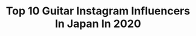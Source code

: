 ---
title: Top 10 Guitar Instagram Influencers In Japan In 2020
description: >-
  Find top guitar Instagram influencers in Japan in 2020. Most popular hashtags: #stayhome #sneakers #fender #doggy.
platform: Instagram
profiles:
  - username: "miyastagram__"
    fullname: >-
      MIYAKO
    location: "Japan"
    followers: 14251
    engagement: 1697
    commentsToLikes: 0.027115
    id: ck1346u9guzyd0i19p9fmi3qx
    verified: false
    hashtags: "#metallicaguitar, #doggy, #bloodstock, #metallica"
  - username: "taikitotsuka"
    fullname: >-
      TAIKING
    location: "Japan"
    followers: 30406
    engagement: 1177
    commentsToLikes: 0.012730
    id: ck5zlnsy9l2hc0i145sah37k1
    verified: true
    hashtags: "#suchmos, #vulfpeck"
  - username: "evilchocobunny"
    fullname: >-
      Jojo
    location: "Japan"
    followers: 23049
    engagement: 437
    commentsToLikes: 0.040921
    id: ck0w6r3px9w7g0i19xlwqqoot
    verified: false
    hashtags: "#yelloshoes, #laforet, #punk, #sneakers"
  - username: "sugi_coldrain"
    fullname: >-
      Kazuya "Sugi" Sugiyama
    location: "Japan"
    followers: 35248
    engagement: 905
    commentsToLikes: 0.006731
    id: ck15qa2811tz40i19xvlwizms
    verified: true
    hashtags: "#drstrings, #kikutanimusic, #merryrockparade"
  - username: "hirokikamemoto"
    fullname: >-
      亀本寛貴 GLIM SPANKY
    location: "Japan"
    followers: 18392
    engagement: 789
    commentsToLikes: 0.007295
    id: ck5hiaws5ck0b0i118i9x7q6p
    verified: true
    hashtags: "#repost, #glimspanky, #earthquakerdevices, #vinyllover"
  - username: "hotei_official"
    fullname: >-
      HOTEI Official
    location: "Japan"
    followers: 121894
    engagement: 1019
    commentsToLikes: 0.020040
    id: ck8t7062jf85i0j78g29atc5y
    verified: false
    hashtags: "#househusband, #you, #blastcult, #glay"
  - username: "putchon"
    fullname: >-
      ぷっちょん
    location: "Japan"
    followers: 9965
    engagement: 1020
    commentsToLikes: 0.006271
    id: ckaox96plcbxm0i78dnm1doml
    verified: false
    hashtags: "#instahappy, #500px, #wine, #pinegreen"
  - username: "akn_spicysol"
    fullname: >-
      AKUN🌞SPiCYSOL
    location: "Japan"
    followers: 12947
    engagement: 773
    commentsToLikes: 0.011431
    id: ck5pz4zlaz8pz0i11qnmgmw7j
    verified: true
    hashtags: "#barasso, #spicysol, #flowback, #rude"
  - username: "ryanroxie"
    fullname: >-
      Guitarist for Alice Cooper 🎸
    location: "Japan"
    followers: 68338
    engagement: 529
    commentsToLikes: 0.035647
    id: ck14kmfc4q8j10i19a3g3ktbe
    verified: false
    hashtags: "#hanoirocks, #thestruts, #alicecooper, #interview"
  - username: "kanami_bandmaid"
    fullname: >-
      BAND-MAID KANAMI
    location: "Japan"
    followers: 35572
    engagement: 1323
    commentsToLikes: 0.017296
    id: ck8t3xps04vdc0j78xuscvqcz
    verified: true
    hashtags: "#stayhome, #japanesecoffee, #mesaboogie, #linecubeshibuya"
---